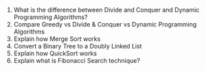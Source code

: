 1. What is the difference between Divide and Conquer and Dynamic Programming Algorithms?
2. Compare Greedy vs Divide & Conquer vs Dynamic Programming Algorithms
3. Explain how Merge Sort works
4. Convert a Binary Tree to a Doubly Linked List
5. Explain how QuickSort works
6. Explain what is Fibonacci Search technique?
